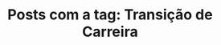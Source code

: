---
layout: tag_page
title: "Posts com a tag: Transição de Carreira"
tag: Transição de Carreira
permalink: /tag/transicao-de-carreira/
---